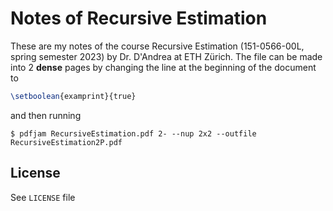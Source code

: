 # Notes of Recursive Estimation

These are my notes of the course Recursive Estimation (151-0566-00L, spring semester 2023) by Dr. D'Andrea at ETH Zürich. The file can be made into 2 **dense** pages by changing the line at the beginning of the document to
```tex
\setboolean{examprint}{true}
```
and then running
```
$ pdfjam RecursiveEstimation.pdf 2- --nup 2x2 --outfile RecursiveEstimation2P.pdf
```

## License
See `LICENSE` file
